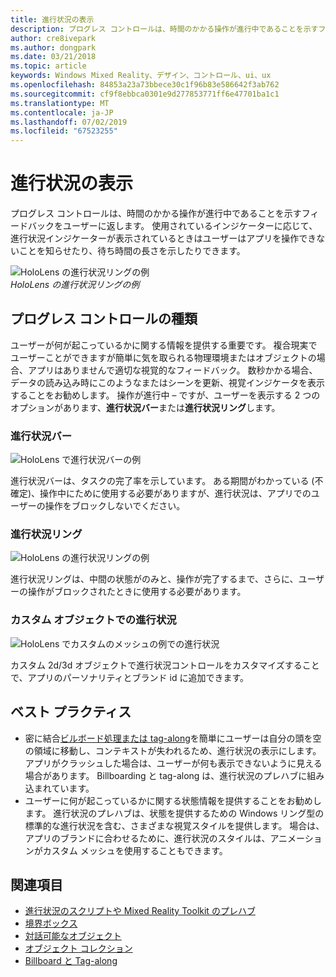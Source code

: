 ```yaml
---
title: 進行状況の表示
description: プログレス コントロールは、時間のかかる操作が進行中であることを示すフィードバックをユーザーに返します。
author: cre8ivepark
ms.author: dongpark
ms.date: 03/21/2018
ms.topic: article
keywords: Windows Mixed Reality、デザイン、コントロール、ui、ux
ms.openlocfilehash: 84853a23a73bbece30c1f96b83e586642f3ab762
ms.sourcegitcommit: cf9f8ebbca0301e9d277853771ff6e47701ba1c1
ms.translationtype: MT
ms.contentlocale: ja-JP
ms.lasthandoff: 07/02/2019
ms.locfileid: "67523255"
---
```

# <a name="displaying-progress"></a>進行状況の表示

プログレス コントロールは、時間のかかる操作が進行中であることを示すフィードバックをユーザーに返します。 使用されているインジケーターに応じて、進行状況インジケーターが表示されているときはユーザーはアプリを操作できないことを知らせたり、待ち時間の長さを示したりできます。

![HoloLens の進行状況リングの例](images/HoloLens2_Loader.gif)<br>
*HoloLens の進行状況リングの例*

## <a name="types-of-progress"></a>プログレス コントロールの種類

ユーザーが何が起こっているかに関する情報を提供する重要です。 複合現実でユーザーことができますが簡単に気を取られる物理環境またはオブジェクトの場合、アプリはありませんで適切な視覚的なフィードバック。 数秒かかる場合、データの読み込み時にこのようなまたはシーンを更新、視覚インジケータを表示することをお勧めします。 操作が進行中 – ですが、ユーザーを表示する 2 つのオプションがあります、**進行状況バー**または**進行状況リング**します。

### <a name="progress-bar"></a>進行状況バー

![HoloLens で進行状況バーの例](images/640px-progressbar.jpg)

進行状況バーは、タスクの完了率を示しています。 ある期間がわかっている (不確定)、操作中にために使用する必要がありますが、進行状況は、アプリでのユーザーの操作をブロックしないでください。

### <a name="progress-ring"></a>進行状況リング

![HoloLens の進行状況リングの例](images/640px-progressring.jpg)

進行状況リングは、中間の状態がのみと、操作が完了するまで、さらに、ユーザーの操作がブロックされたときに使用する必要があります。

### <a name="progress-with-a-custom-object"></a>カスタム オブジェクトでの進行状況

![HoloLens でカスタムのメッシュの例での進行状況](images/640px-progresscustom.jpg)

カスタム 2d/3d オブジェクトで進行状況コントロールをカスタマイズすることで、アプリのパーソナリティとブランド id に追加できます。

## <a name="best-practices"></a>ベスト プラクティス
* 密に結合[ビルボード処理または tag-along](billboarding-and-tag-along.md)を簡単にユーザーは自分の頭を空の領域に移動し、コンテキストが失われるため、進行状況の表示にします。 アプリがクラッシュした場合は、ユーザーが何も表示できないように見える場合があります。 Billboarding と tag-along は、進行状況のプレハブに組み込まれています。
* ユーザーに何が起こっているかに関する状態情報を提供することをお勧めします。 進行状況のプレハブは、状態を提供するための Windows リング型の標準的な進行状況を含む、さまざまな視覚スタイルを提供します。 場合は、アプリのブランドに合わせるために、進行状況のスタイルは、アニメーションがカスタム メッシュを使用することもできます。

## <a name="see-also"></a>関連項目
* [進行状況のスクリプトや Mixed Reality Toolkit のプレハブ](https://github.com/microsoft/MixedRealityToolkit-Unity/tree/mrtk_development/Assets/MixedRealityToolkit.SDK/Features/UX/Prefabs/Loader)
* [境界ボックス](app-bar-and-bounding-box.md)
* [対話可能なオブジェクト](interactable-object.md)
* [オブジェクト コレクション](object-collection.md)
* [Billboard と Tag-along](billboarding-and-tag-along.md)
